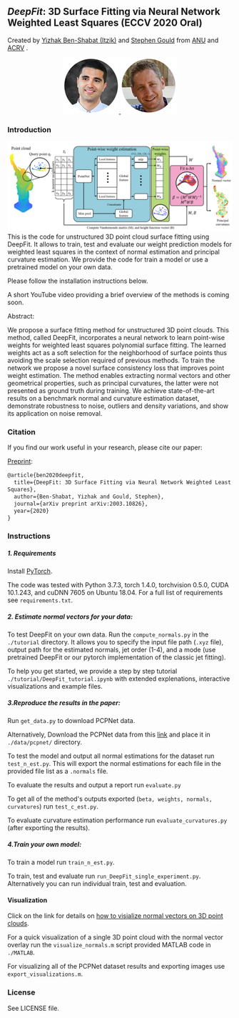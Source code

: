 ***DeepFit***: 3D Surface Fitting via Neural Network Weighted Least Squares (ECCV 2020 Oral)
---
Created by [Yizhak Ben-Shabat (Itzik)](http://www.itzikbs.com) and [Stephen Gould](http://users.cecs.anu.edu.au/~sgould/) from [ANU](https://www.anu.edu.au/) and [ACRV](https://www.roboticvision.org/) .

<div align="center">
  <a href="https://www.itzikbs.com/" target="blank">
    <img src="doc/ybenshabat.jpg" alt="Yizhak Ben-Shabat (Itzik)">
  </a>
  <a href="https://cecs.anu.edu.au/people/stephen-gould/" target="blank">
    <img src="doc/sgould.jpg" alt="Stephen Gould">
  </a>
</div>

### Introduction
![DeepFit_pipeline](doc/DeepFit_Pipeline.png)
This is the code for unstructured 3D point cloud surface fitting using DeepFit.
It allows to train, test and evaluate our weight prediction models for weighted least squares in the context of normal estimation and principal curvature estimation.
We provide the code for train a model or use a pretrained model on your own data.

Please follow the installation instructions below.

A short YouTube video providing a brief overview of the methods is coming soon.

Abstract:

We propose a surface fitting method for unstructured 3D point clouds. This method, called DeepFit, incorporates a neural network to learn point-wise weights for weighted least squares polynomial surface fitting. The learned weights act as a soft selection for the neighborhood of surface points thus avoiding the scale selection required of previous methods. To train the network we propose a novel surface consistency loss that improves point weight estimation. The method enables extracting normal vectors and other geometrical properties, such as principal curvatures, the latter were not presented as ground truth during training. We achieve state-of-the-art results on a benchmark normal and curvature estimation dataset, demonstrate robustness to noise, outliers and density variations, and show its application on noise removal.

### Citation
If you find our work useful in your research, please cite our paper:

 [Preprint](https://arxiv.org/abs/2003.10826):

    @article{ben2020deepfit,
      title={DeepFit: 3D Surface Fitting via Neural Network Weighted Least Squares},
      author={Ben-Shabat, Yizhak and Gould, Stephen},
      journal={arXiv preprint arXiv:2003.10826},
      year={2020}
    }

### Instructions

##### 1. Requirements

Install [PyTorch](https://pytorch.org/).

The code was tested with Python 3.7.3, torch 1.4.0, torchvision 0.5.0, CUDA 10.1.243, and cuDNN 7605 on Ubuntu 18.04.
For a full list of requirements see `requirements.txt`.

#####  2. Estimate normal vectors for your data:

To test DeepFit on your own data. Run the `compute_normals.py` in the `./tutorial` directory.
It allows you to specify the input file path (`.xyz` file), output path for the estimated normals, jet order (1-4), and a mode (use pretrained DeepFit or our pytorch implementation of the classic jet fitting).

To help you get started, we provide a step by step tutorial `./tutorial/DeepFit_tutorial.ipynb` with extended explenations, interactive visualizations and example files.

 ##### 3.Reproduce the results in the paper:
Run `get_data.py` to download PCPNet data.

Alternatively, Download the PCPNet data from this [link](http://geometry.cs.ucl.ac.uk/projects/2018/pcpnet/pclouds.zip) and place it in  `./data/pcpnet/` directory.

To test the model and output all normal estimations for the dataset run `test_n_est.py`. This will export the normal estimations for each file in the provided file list as a `.normals` file.  

To evaluate the results and output a report run `evaluate.py`

To get all of the method's outputs exported (`beta, weights, normals, curvatures`) run `test_c_est.py`.

To evaluate curvature estimation performance run `evaluate_curvatures.py` (after exporting the results).

##### 4.Train your own model:
To train a model run `train_n_est.py`.

To train, test and evaluate run `run_DeepFit_single_experiment.py`.
Alternatively you can run individual train, test and evaluation.

#### Visualization
Click on the link for details on [how to visialize normal vectors on 3D point clouds](http://www.itzikbs.com/how-to-visualize-normal-vectors-on-3d-point-clouds).

For a quick visualization of a single 3D point cloud with the normal vector overlay run the `visualize_normals.m` script provided MATLAB code in `./MATLAB`.

For visualizing all of the PCPNet dataset results and exporting images use `export_visualizations.m`.

 ### License
See LICENSE file.

